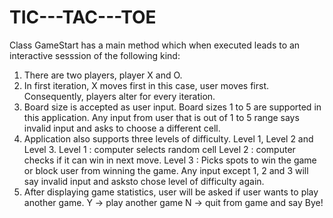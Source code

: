 # TIC---TAC---TOE
Class GameStart has a main method which when executed leads to an interactive sesssion of the following kind:

1. There are two players, player X and O. 
2. In first iteration, X moves first in this case, user moves first. Consequently, players alter for every iteration. 
3. Board size is accepted as user input. Board sizes 1 to 5 are supported in this application. 
   Any input from user that is out of 1 to 5 range says invalid input and asks to choose a different cell.
4. Application also supports three levels of difficulty. Level 1, Level 2 and Level 3. 
   Level 1 : computer selects random cell 
   Level 2 : computer checks if it can win in next move.
   Level 3 : Picks spots to win the game or block user from winning the game.
   Any input except 1, 2 and 3 will say invalid input and asksto chose level of difficulty again.
5. After displaying game statistics, user will be asked if user wants to play another game. 
   Y -> play another game
   N -> quit from game and say Bye!
